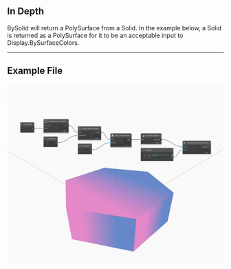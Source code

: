 ## In Depth
BySolid will return a PolySurface from a Solid. In the example below, a Solid is returned as a PolySurface for it to be an acceptable input to Display.BySurfaceColors.
___
## Example File

![BySolid](./Autodesk.DesignScript.Geometry.PolySurface.BySolid_img.jpg)


